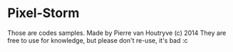 Pixel-Storm
===========

Those are codes samples.
Made by Pierre van Houtryve (c) 2014
They are free to use for knowledge, but please don't re-use, it's bad :c
